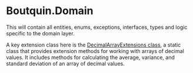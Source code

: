 # Boutquin.Domain

This will contain all entities, enums, exceptions, interfaces, types and logic specific to the domain layer.

A key extension class here is the [DecimalArrayExtensions class](./Domain/doc/DecimalArrayExtensions.md), a static class that provides extension methods for working with arrays of decimal values. It includes methods for calculating the average, variance, and standard deviation of an array of decimal values.
